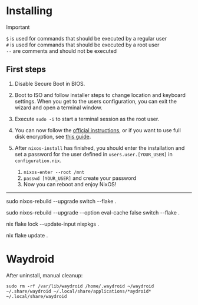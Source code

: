 
# Installing

>[!IMPORTANT]
>`$` is used for commands that should be executed by a regular user <br>
>`#` is used for commands that should be executed by a root user <br>
>`--` are comments and should not be executed <br>

## First steps

1. Disable Secure Boot in BIOS.

2. Boot to ISO and follow installer steps to change location and keyboard settings. When you get to the users configuration, you can exit the wizard and open a terminal window.

3. Execute `sudo -i` to start a terminal session as the root user.

4. You can now follow the [official instructions](https://nixos.org/manual/nixos/stable/#sec-installation), or if you want to use full disk encryption, see [this guide](https://gist.github.com/ladinu/bfebdd90a5afd45dec811296016b2a3f).

5. After `nixos-install` has finished, you should enter the installation and set a password for the user defined in `users.user.[YOUR_USER]` in `configuration.nix`.
   1. `nixos-enter --root /mnt`
   2. `passwd [YOUR_USER]` and create your password
   3. Now you can reboot and enjoy NixOS!

---

sudo nixos-rebuild --upgrade switch --flake .

sudo nixos-rebuild --upgrade --option eval-cache false switch --flake .

nix flake lock --update-input nixpkgs .

nix flake update .


# Waydroid

After uninstall, manual cleanup:

```shell
sudo rm -rf /var/lib/waydroid /home/.waydroid ~/waydroid ~/.share/waydroid ~/.local/share/applications/*aydroid* ~/.local/share/waydroid
```
